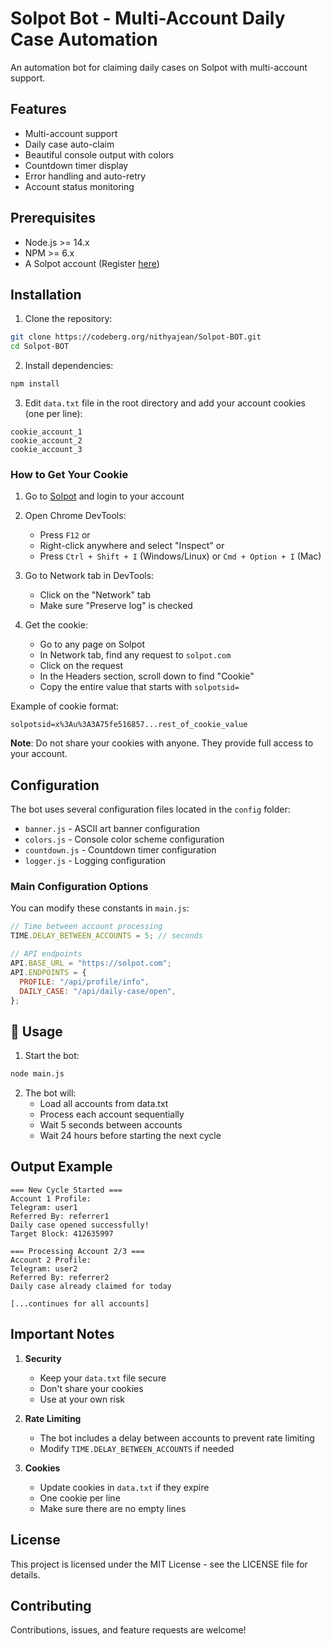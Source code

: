 # Solpot Bot - Multi-Account Daily Case Automation

An automation bot for claiming daily cases on Solpot with multi-account support.

## Features

- Multi-account support
- Daily case auto-claim
- Beautiful console output with colors
- Countdown timer display
- Error handling and auto-retry
- Account status monitoring

## Prerequisites

- Node.js >= 14.x
- NPM >= 6.x
- A Solpot account (Register [here](https://solpot.com/r/yrlzegamex))

## Installation

1. Clone the repository:

```bash
git clone https://codeberg.org/nithyajean/Solpot-BOT.git
cd Solpot-BOT
```

2. Install dependencies:

```bash
npm install
```

3. Edit `data.txt` file in the root directory and add your account cookies (one per line):

```
cookie_account_1
cookie_account_2
cookie_account_3
```

### How to Get Your Cookie

1. Go to [Solpot](https://solpot.com) and login to your account
2. Open Chrome DevTools:

   - Press `F12` or
   - Right-click anywhere and select "Inspect" or
   - Press `Ctrl + Shift + I` (Windows/Linux) or `Cmd + Option + I` (Mac)

3. Go to Network tab in DevTools:

   - Click on the "Network" tab
   - Make sure "Preserve log" is checked

4. Get the cookie:
   - Go to any page on Solpot
   - In Network tab, find any request to `solpot.com`
   - Click on the request
   - In the Headers section, scroll down to find "Cookie"
   - Copy the entire value that starts with `solpotsid=`

Example of cookie format:

```
solpotsid=x%3Au%3A3A75fe516857...rest_of_cookie_value
```

**Note**: Do not share your cookies with anyone. They provide full access to your account.

## Configuration

The bot uses several configuration files located in the `config` folder:

- `banner.js` - ASCII art banner configuration
- `colors.js` - Console color scheme configuration
- `countdown.js` - Countdown timer configuration
- `logger.js` - Logging configuration

### Main Configuration Options

You can modify these constants in `main.js`:

```javascript
// Time between account processing
TIME.DELAY_BETWEEN_ACCOUNTS = 5; // seconds

// API endpoints
API.BASE_URL = "https://solpot.com";
API.ENDPOINTS = {
  PROFILE: "/api/profile/info",
  DAILY_CASE: "/api/daily-case/open",
};
```

## 🔧 Usage

1. Start the bot:

```bash
node main.js
```

2. The bot will:
   - Load all accounts from data.txt
   - Process each account sequentially
   - Wait 5 seconds between accounts
   - Wait 24 hours before starting the next cycle

## Output Example

```
=== New Cycle Started ===
Account 1 Profile:
Telegram: user1
Referred By: referrer1
Daily case opened successfully!
Target Block: 412635997

=== Processing Account 2/3 ===
Account 2 Profile:
Telegram: user2
Referred By: referrer2
Daily case already claimed for today

[...continues for all accounts]
```

## Important Notes

1. **Security**

   - Keep your `data.txt` file secure
   - Don't share your cookies
   - Use at your own risk

2. **Rate Limiting**

   - The bot includes a delay between accounts to prevent rate limiting
   - Modify `TIME.DELAY_BETWEEN_ACCOUNTS` if needed

3. **Cookies**
   - Update cookies in `data.txt` if they expire
   - One cookie per line
   - Make sure there are no empty lines

## License

This project is licensed under the MIT License - see the LICENSE file for details.

## Contributing

Contributions, issues, and feature requests are welcome!
